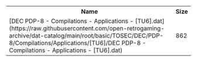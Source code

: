 <table>
<tr><th>Name</th><th>Size</th></tr>
<tr><td>[DEC PDP-8 - Compilations - Applications - [TU6].dat](https://raw.githubusercontent.com/open-retrogaming-archive/dat-catalog/main/root/basic/TOSEC/DEC/PDP-8/Compilations/Applications/[TU6]/DEC PDP-8 - Compilations - Applications - [TU6].dat)</td><td>862</td></tr>
</table>

